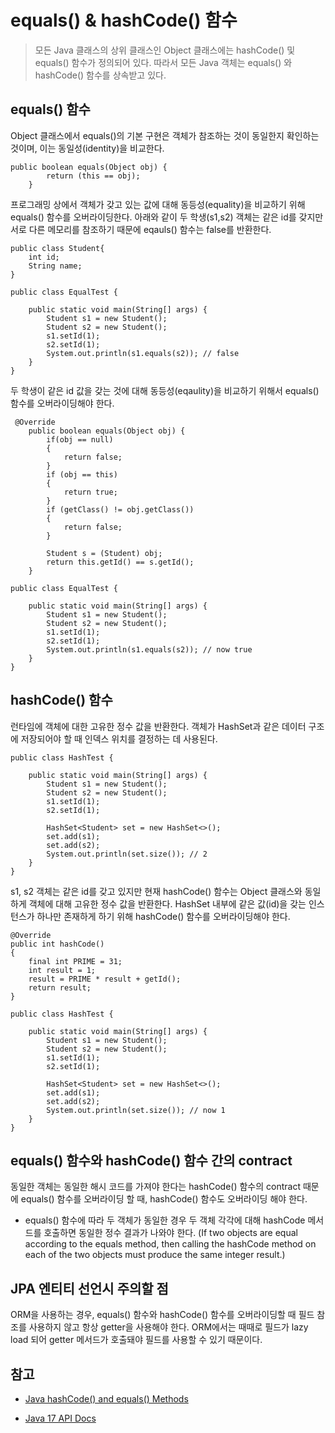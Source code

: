 # equals() & hashCode() 함수
> 모든 Java 클래스의 상위 클래스인 Object 클래스에는 hashCode() 및 equals() 함수가 정의되어 있다. 따라서 모든 Java 객체는 equals() 와 hashCode() 함수를 상속받고 있다. 
## equals() 함수
Object 클래스에서 equals()의 기본 구현은 객체가 참조하는 것이 동일한지 확인하는 것이며, 이는 동일성(identity)을 비교한다.

```
public boolean equals(Object obj) {
        return (this == obj);
    }
```
프로그래밍 상에서 객체가 갖고 있는 값에 대해  동등성(equality)을 비교하기 위해 equals() 함수를 오버라이딩한다. 아래와 같이 두 학생(s1,s2) 객체는 같은 id를 갖지만 서로 다른 메모리를 참조하기 때문에 eqauls() 함수는 false를 반환한다.

```
public class Student{
    int id;
    String name;
}
```

```
public class EqualTest {

    public static void main(String[] args) {
        Student s1 = new Student();
        Student s2 = new Student();
        s1.setId(1);
        s2.setId(1);
        System.out.println(s1.equals(s2)); // false
    }
}
```
 두 학생이 같은 id 값을 갖는 것에 대해 동등성(eqaulity)을 비교하기 위해서 equals() 함수를 오버라이딩해야 한다.

```
 @Override
    public boolean equals(Object obj) {
        if(obj == null)
        {
            return false;
        }
        if (obj == this)
        {
            return true;
        }
        if (getClass() != obj.getClass())
        {
            return false;
        }

        Student s = (Student) obj;
        return this.getId() == s.getId();
    }
```
```
public class EqualTest {

    public static void main(String[] args) {
        Student s1 = new Student();
        Student s2 = new Student();
        s1.setId(1);
        s2.setId(1);
        System.out.println(s1.equals(s2)); // now true
    }
}
```
## hashCode() 함수
런타임에 객체에 대한 고유한 정수 값을 반환한다. 객체가 HashSet과 같은 데이터 구조에 저장되어야 할 때 인덱스 위치를 결정하는 데 사용된다.
```
public class HashTest {

    public static void main(String[] args) {
        Student s1 = new Student();
        Student s2 = new Student();
        s1.setId(1);
        s2.setId(1);

        HashSet<Student> set = new HashSet<>();
        set.add(s1);
        set.add(s2);
        System.out.println(set.size()); // 2
    }
}
```
s1, s2 객체는 같은 id를 갖고 있지만 현재 hashCode() 함수는 Object 클래스와 동일하게 객체에 대해 고유한 정수 값을 반환한다. HashSet 내부에 같은 값(id)을 갖는 인스턴스가 하나만 존재하게 하기 위해 hashCode() 함수를 오버라이딩해야 한다.
```
@Override
public int hashCode()
{
    final int PRIME = 31;
    int result = 1;
    result = PRIME * result + getId();
    return result;
}
```
```
public class HashTest {

    public static void main(String[] args) {
        Student s1 = new Student();
        Student s2 = new Student();
        s1.setId(1);
        s2.setId(1);

        HashSet<Student> set = new HashSet<>();
        set.add(s1);
        set.add(s2);
        System.out.println(set.size()); // now 1
    }
}
```
## equals() 함수와 hashCode() 함수 간의 contract
동일한 객체는 동일한 해시 코드를 가져야 한다는 hashCode() 함수의 contract 때문에 equals() 함수를 오버라이딩 할 때, hashCode() 함수도 오버라이딩 해야 한다.
- equals() 함수에 따라 두 객체가 동일한 경우 두 객체 각각에 대해 hashCode 메서드를 호출하면 동일한 정수 결과가 나와야 한다. (If two objects are equal according to the equals method, then calling the hashCode method on each of the two objects must produce the same integer result.)

## JPA 엔티티 선언시 주의할 점
ORM을 사용하는 경우, equals() 함수와 hashCode() 함수를 오버라이딩할 때 필드 참조를 사용하지 않고 항상 getter을 사용해야 한다. ORM에서는 때때로 필드가 lazy load 되어 getter 메서드가 호출돼야 필드를 사용할 수 있기 때문이다.

## 참고
- [Java hashCode() and equals() Methods](https://howtodoinjava.com/java/basics/java-hashcode-equals-methods/)  
 
- [Java 17 API Docs](https://docs.oracle.com/en/java/javase/17/docs/api/java.base/java/lang/Object.html#hashCode())